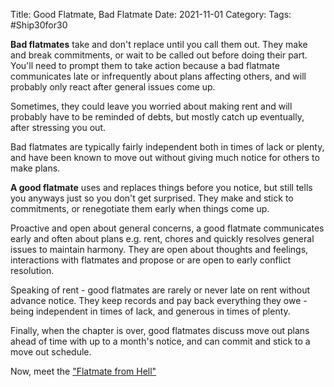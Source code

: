 Title: Good Flatmate, Bad Flatmate 
Date: 2021-11-01
Category: 
Tags: #Ship30for30

**Bad flatmates** take and don't replace until you call them out. They make and break commitments, or wait to be called out before doing their part. You'll need to prompt them to take action because a bad flatmate communicates late or infrequently about plans affecting others, and will probably only react after general issues come up. 

Sometimes, they could leave you worried about making rent and will probably have to be reminded of debts, but mostly catch up eventually, after stressing you out.
    
Bad flatmates are typically fairly independent both in times of lack or plenty, and have been known to move out without giving much notice for others to make plans.

**A good flatmate** uses and replaces things before you notice, but still tells you anyways just so you don't get surprised. They make and stick to commitments, or renegotiate them early when things come up. 

Proactive and open about general concerns, a good flatmate communicates early and often about plans e.g. rent, chores and quickly resolves general issues to maintain harmony. They are open about thoughts and feelings, interactions with flatmates and propose or are open to early conflict resolution.
    
Speaking of rent - good flatmates are rarely or never late on rent without advance notice.
They keep records and pay back everything they owe - being independent in times of lack, and generous in times of plenty.

Finally, when the chapter is over, good flatmates discuss move out plans ahead of time with up to a month's notice, and can commit and stick to a move out schedule.

Now, meet the ["Flatmate from Hell"](https://chunnodu.com/posts/2021-11-02-enter-the-flatmate-from-hell.html)

